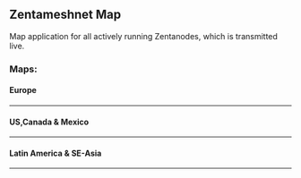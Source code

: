 ## Zentameshnet Map
Map application for all actively running Zentanodes, which is transmitted live.

### Maps:

#### Europe

------

#### US,Canada & Mexico

-------

#### Latin America & SE-Asia

-------
